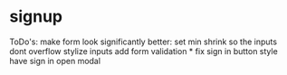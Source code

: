 # signup

ToDo's:
make form look significantly better:
    set min shrink so the inputs dont overflow
    stylize inputs
add form validation *
fix sign in button style
    have sign in open modal